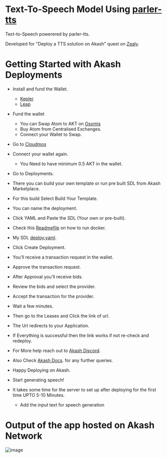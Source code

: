 # Text-To-Speech Model Using [parler-tts](https://huggingface.co/parler-tts/parler-tts-mini-expresso)

Text-to-Speech powerered by parler-tts.

Developed for "Deploy a TTS solution on Akash" quest on [Zealy](https://zealy.io/cw/akashnetwork/questboard).

# Getting Started with Akash Deployments

* Install and fund the Wallet.

     - [Kepler](https://chromewebstore.google.com/detail/keplr/dmkamcknogkgcdfhhbddcghachkejeap?hl=en)
    -  [Leap](https://www.leapwallet.io/#inpage-download) 

* Fund the wallet
  - You can Swap Atom to AKT on [Osomis](https://app.osmosis.zone/?from=OSMO&to=AKT)
  - Buy Atom from Centralised Exchanges.
  - Connect your Wallet to Swap.
    
* Go to [Cloudmos](https://deploy.cloudmos.io/)
* Connect your wallet again.
  - You Need to have minimum 0.5 AKT in the wallet.

* Go to Deployments.
* There you can build your own template or run pre built SDL from Akash Marketplace.
* For this build  Select Build Your Template.
* You can name the deployment.
* Click YAML and Paste the SDL (Your own or pre-built).
* Check this [Readmefile](https://github.com/AllenStar-dev/story_maker/blob/main/README.md?plain=1) on how to run docker.
* My SDL [deploy.yaml](https://github.com/AllenStar-dev/Text-To-Speech/blob/main/deploy.yaml).
* Click Create Deployment.
* You'll receive a transaction request in the wallet.
* Approve the transaction request.
* After Approval you'll receive bids.
* Review the bids and select the provider.
* Accept the transaction for the provider.
* Wait a few minutes.
* Then go to the Leases and Click the link of url.
* The Url redirects to your Application.
* If Everything is successful then the link works if not re-check and redeploy.
* For More help reach out to [Akash Discord](https://discord.com/channels/747885925232672829/1111762591937732648).
* Also Check [Akash Docs](https://akash.network/docs/deployments/cloudmos-deploy/). for any further queries.
* Happy Deploying on Akash.
* Start generating speech!
* It takes some time for the server to set up after deploying for the first time UPTO 5-10 Minutes.
   - Add the input text for speech generation
     
# Output of the app hosted on Akash Network     
![image](https://github.com/AllenStar-dev/Text-To-Speech/assets/71061868/172fb131-c2e0-4310-b928-25d070291e4e)

